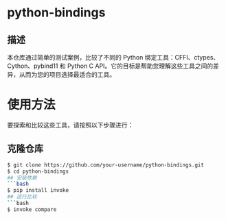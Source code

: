 # python-bindings

## 描述

本仓库通过简单的测试案例，比较了不同的 Python 绑定工具：CFFI、ctypes、Cython、pybind11 和 Python C API。它的目标是帮助您理解这些工具之间的差异，从而为您的项目选择最适合的工具。
# 使用方法

要探索和比较这些工具，请按照以下步骤进行：

## 克隆仓库
```bash
$ git clone https://github.com/your-username/python-bindings.git
$ cd python-bindings
## 安装依赖
```bash
$ pip install invoke
## 运行比较
```bash
$ invoke compare 

